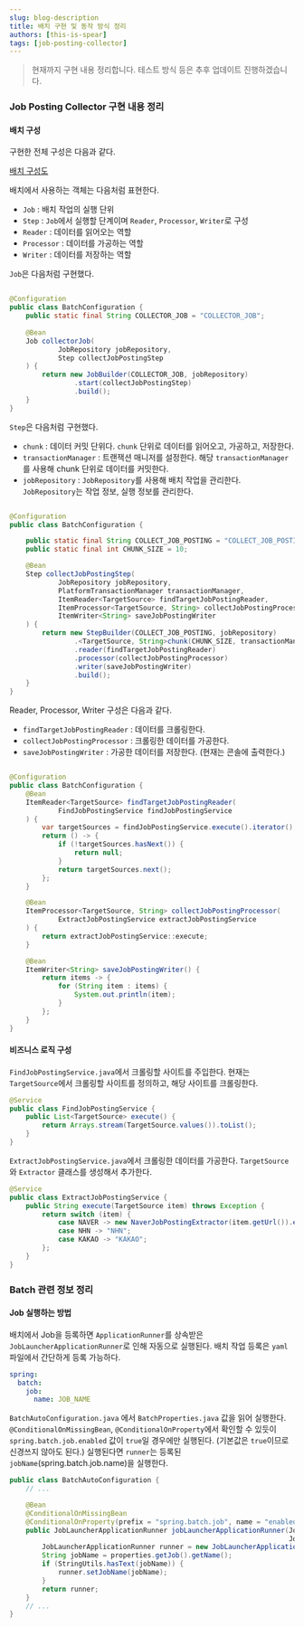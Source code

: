```yaml
---
slug: blog-description
title: 배치 구현 및 동작 방식 정리
authors: [this-is-spear]
tags: [job-posting-collector]
---
```


> 현재까지 구현 내용 정리합니다. 테스트 방식 등은 추후 업데이트 진행하겠습니다.

### Job Posting Collector 구현 내용 정리

#### 배치 구성

구현한 전체 구성은 다음과 같다.

[배치 구성도](./img/2024-01-17-blog-description-01.png)

배치에서 사용하는 객체는 다음처럼 표현한다.

- `Job` : 배치 작업의 실행 단위
- `Step` : `Job`에서 실행할 단계이며 `Reader`, `Processor`, `Writer`로 구성
- `Reader` : 데이터를 읽어오는 역할
- `Processor` : 데이터를 가공하는 역할
- `Writer` : 데이터를 저장하는 역할

`Job`은 다음처럼 구현했다.

```java

@Configuration
public class BatchConfiguration {
    public static final String COLLECTOR_JOB = "COLLECTOR_JOB";
    
    @Bean
    Job collectorJob(
            JobRepository jobRepository,
            Step collectJobPostingStep
    ) {
        return new JobBuilder(COLLECTOR_JOB, jobRepository)
                .start(collectJobPostingStep)
                .build();
    }
}
```

`Step`은 다음처럼 구현했다.

- `chunk` : 데이터 커밋 단위다. `chunk` 단위로 데이터를 읽어오고, 가공하고, 저장한다.
- `transactionManager` : 트랜잭션 매니저를 설정한다. 해당 `transactionManager`를 사용해 chunk 단위로 데이터를 커밋한다.
- `jobRepository` : `JobRepository`를 사용해 배치 작업을 관리한다. `JobRepository`는 작업 정보, 실행 정보를 관리한다.

```java

@Configuration
public class BatchConfiguration {

    public static final String COLLECT_JOB_POSTING = "COLLECT_JOB_POSTING";
    public static final int CHUNK_SIZE = 10;

    @Bean
    Step collectJobPostingStep(
            JobRepository jobRepository,
            PlatformTransactionManager transactionManager,
            ItemReader<TargetSource> findTargetJobPostingReader,
            ItemProcessor<TargetSource, String> collectJobPostingProcessor,
            ItemWriter<String> saveJobPostingWriter
    ) {
        return new StepBuilder(COLLECT_JOB_POSTING, jobRepository)
                .<TargetSource, String>chunk(CHUNK_SIZE, transactionManager)
                .reader(findTargetJobPostingReader)
                .processor(collectJobPostingProcessor)
                .writer(saveJobPostingWriter)
                .build();
    }
}
```

Reader, Processor, Writer 구성은 다음과 같다.

- `findTargetJobPostingReader` : 데이터를 크롤링한다.
- `collectJobPostingProcessor` : 크롤링한 데이터를 가공한다.
- `saveJobPostingWriter` : 가공한 데이터를 저장한다. (현재는 콘솔에 출력한다.)

```java

@Configuration
public class BatchConfiguration {
    @Bean
    ItemReader<TargetSource> findTargetJobPostingReader(
            FindJobPostingService findJobPostingService
    ) {
        var targetSources = findJobPostingService.execute().iterator();
        return () -> {
            if (!targetSources.hasNext()) {
                return null;
            }
            return targetSources.next();
        };
    }

    @Bean
    ItemProcessor<TargetSource, String> collectJobPostingProcessor(
            ExtractJobPostingService extractJobPostingService
    ) {
        return extractJobPostingService::execute;
    }

    @Bean
    ItemWriter<String> saveJobPostingWriter() {
        return items -> {
            for (String item : items) {
                System.out.println(item);
            }
        };
    }
}
```

#### 비즈니스 로직 구성

`FindJobPostingService.java`에서 크롤링할 사이트를 주입한다.
현재는 `TargetSource`에서 크롤링할 사이트를 정의하고, 해당 사이트를 크롤링한다.

```java
@Service
public class FindJobPostingService {
    public List<TargetSource> execute() {
        return Arrays.stream(TargetSource.values()).toList();
    }
}

```

`ExtractJobPostingService.java`에서 크롤링한 데이터를 가공한다.
`TargetSource`와 `Extractor` 클래스를 생성해서 추가한다.

```java
@Service
public class ExtractJobPostingService {
    public String execute(TargetSource item) throws Exception {
        return switch (item) {
            case NAVER -> new NaverJobPostingExtractor(item.getUrl()).extract();
            case NHN -> "NHN";
            case KAKAO -> "KAKAO";
        };
    }
}
```

### Batch 관련 정보 정리

#### Job 실행하는 방법

배치에서 Job을 등록하면 `ApplicationRunner`를 상속받은 `JobLauncherApplicationRunner`로 인해 자동으로 실행된다.
배치 작업 등록은 `yaml` 파일에서 간단하게 등록 가능하다.

```yaml
spring:
  batch:
    job:
      name: JOB_NAME
```

`BatchAutoConfiguration.java` 에서 `BatchProperties.java` 값을 읽어 실행한다.
`@ConditionalOnMissingBean`, `@ConditionalOnProperty`에서 확인할 수 있듯이 `spring.batch.job.enabled` 값이 `true`일 경우에만 실행된다. (기본값은 `true`이므로 신경쓰지 않아도 된다.)
실행된다면 `runner`는 등록된 `jobName`(spring.batch.job.name)을 실행한다.

```java
public class BatchAutoConfiguration {
    // ...

    @Bean
    @ConditionalOnMissingBean
    @ConditionalOnProperty(prefix = "spring.batch.job", name = "enabled", havingValue = "true", matchIfMissing = true)
    public JobLauncherApplicationRunner jobLauncherApplicationRunner(JobLauncher jobLauncher, JobExplorer jobExplorer,
                                                                     JobRepository jobRepository, BatchProperties properties) {
        JobLauncherApplicationRunner runner = new JobLauncherApplicationRunner(jobLauncher, jobExplorer, jobRepository);
        String jobName = properties.getJob().getName();
        if (StringUtils.hasText(jobName)) {
            runner.setJobName(jobName);
        }
        return runner;
    }
    // ...
}
```





